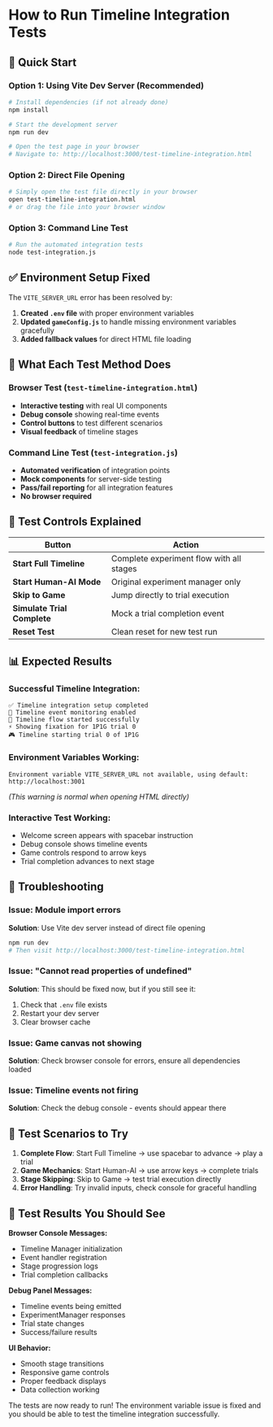 # How to Run Timeline Integration Tests

## 🚀 Quick Start

### Option 1: Using Vite Dev Server (Recommended)
```bash
# Install dependencies (if not already done)
npm install

# Start the development server
npm run dev

# Open the test page in your browser
# Navigate to: http://localhost:3000/test-timeline-integration.html
```

### Option 2: Direct File Opening
```bash
# Simply open the test file directly in your browser
open test-timeline-integration.html
# or drag the file into your browser window
```

### Option 3: Command Line Test
```bash
# Run the automated integration tests
node test-integration.js
```

## ✅ Environment Setup Fixed

The `VITE_SERVER_URL` error has been resolved by:

1. **Created `.env` file** with proper environment variables
2. **Updated `gameConfig.js`** to handle missing environment variables gracefully
3. **Added fallback values** for direct HTML file loading

## 🧪 What Each Test Method Does

### Browser Test (`test-timeline-integration.html`)
- **Interactive testing** with real UI components
- **Debug console** showing real-time events
- **Control buttons** to test different scenarios
- **Visual feedback** of timeline stages

### Command Line Test (`test-integration.js`)
- **Automated verification** of integration points
- **Mock components** for server-side testing  
- **Pass/fail reporting** for all integration features
- **No browser required**

## 🔧 Test Controls Explained

| Button | Action |
|--------|--------|
| **Start Full Timeline** | Complete experiment flow with all stages |
| **Start Human-AI Mode** | Original experiment manager only |
| **Skip to Game** | Jump directly to trial execution |
| **Simulate Trial Complete** | Mock a trial completion event |
| **Reset Test** | Clean reset for new test run |

## 📊 Expected Results

### Successful Timeline Integration:
```
✅ Timeline integration setup completed
📡 Timeline event monitoring enabled
🚀 Timeline flow started successfully
⚡ Showing fixation for 1P1G trial 0
🎮 Timeline starting trial 0 of 1P1G
```

### Environment Variables Working:
```
Environment variable VITE_SERVER_URL not available, using default: http://localhost:3001
```
*(This warning is normal when opening HTML directly)*

### Interactive Test Working:
- Welcome screen appears with spacebar instruction
- Debug console shows timeline events
- Game controls respond to arrow keys
- Trial completion advances to next stage

## 🚨 Troubleshooting

### Issue: Module import errors
**Solution**: Use Vite dev server instead of direct file opening
```bash
npm run dev
# Then visit http://localhost:3000/test-timeline-integration.html
```

### Issue: "Cannot read properties of undefined"
**Solution**: This should be fixed now, but if you still see it:
1. Check that `.env` file exists
2. Restart your dev server
3. Clear browser cache

### Issue: Game canvas not showing
**Solution**: Check browser console for errors, ensure all dependencies loaded

### Issue: Timeline events not firing
**Solution**: Check the debug console - events should appear there

## 🎯 Test Scenarios to Try

1. **Complete Flow**: Start Full Timeline → use spacebar to advance → play a trial
2. **Game Mechanics**: Start Human-AI → use arrow keys → complete trials
3. **Stage Skipping**: Skip to Game → test trial execution directly
4. **Error Handling**: Try invalid inputs, check console for graceful handling

## 📝 Test Results You Should See

**Browser Console Messages:**
- Timeline Manager initialization
- Event handler registration
- Stage progression logs
- Trial completion callbacks

**Debug Panel Messages:**
- Timeline events being emitted
- ExperimentManager responses
- Trial state changes
- Success/failure results

**UI Behavior:**
- Smooth stage transitions
- Responsive game controls
- Proper feedback displays
- Data collection working

The tests are now ready to run! The environment variable issue is fixed and you should be able to test the timeline integration successfully.